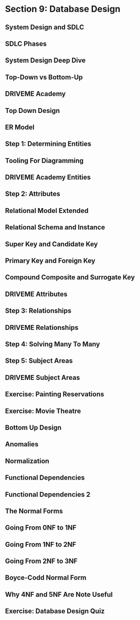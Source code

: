 # Section 9: Database Design 

## System Design and SDLC 

## SDLC Phases 

## System Design Deep Dive 

## Top-Down vs Bottom-Up 

## DRIVEME Academy 

## Top Down Design 

## ER Model 

## Step 1: Determining Entities 

## Tooling For Diagramming 

## DRIVEME Academy Entities 

## Step 2: Attributes

## Relational Model Extended 

## Relational Schema and Instance 

## Super Key and Candidate Key 

## Primary Key and Foreign Key 

## Compound Composite and Surrogate Key 

## DRIVEME Attributes 

## Step 3: Relationships 

## DRIVEME Relationships 

## Step 4: Solving Many To Many 

## Step 5: Subject Areas 

## DRIVEME Subject Areas 

## Exercise: Painting Reservations 

## Exercise: Movie Theatre 

## Bottom Up Design 

## Anomalies 

## Normalization 

## Functional Dependencies 

## Functional Dependencies 2 

## The Normal Forms 

## Going From 0NF to 1NF 

## Going From 1NF to 2NF 

## Going From 2NF to 3NF 

## Boyce-Codd Normal Form 

## Why 4NF and 5NF Are Note Useful 

## Exercise: Database Design Quiz 